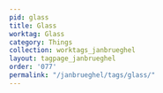 ```yaml
---
pid: glass
title: Glass
worktag: Glass
category: Things
collection: worktags_janbrueghel
layout: tagpage_janbrueghel
order: '077'
permalink: "/janbrueghel/tags/glass/"
---
```

